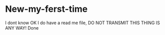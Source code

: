 # New-my-ferst-time
I dont know
OK I do have a read me file,
DO NOT TRANSMIT THIS THING IS ANY WAY! 
Done
